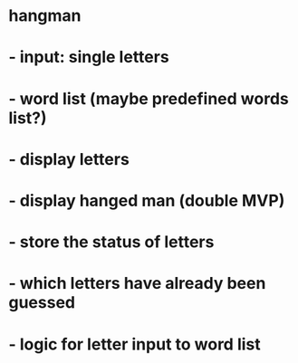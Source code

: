 # hangman
#   - input: single letters
#   - word list (maybe predefined words list?)
#   - display letters
#   - display hanged man (double MVP)
#   - store the status of letters
#   - which letters have already been guessed
#   - logic for letter input to word list
